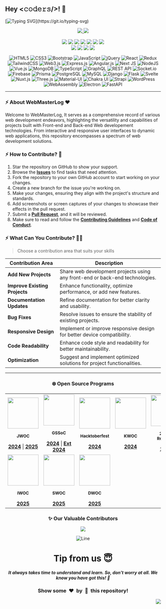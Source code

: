 <h2>Hey <𝚌𝚘𝚍𝚎𝚛𝚜/>! 👋</h2>

[![Typing SVG](https://readme-typing-svg.demolab.com?font=Monoton&size=85&pause=12&speed=12&color=00FF00&center=true&vCenter=true&width=2000&height=200&lines=Hello+World!;Welcome+to+The+Web+Master+Log;Your+Next+Big+Commit+Starts+Here!;Let's+Code+Something+Awesome!;Collaborate.+Build.+Inspire!;Write+Code,+Build+Dreams!;Code.+Commit.+Conquer!;Build,+Learn,+and+Contribute!)](https://git.io/typing-svg)

<div align="center">
  <p>
    <a href="https://www.buymeacoffee.com/avdheshvarshney">
      <img src="https://img.shields.io/badge/Buy%20Me%20a%20Coffee-ffdd00?style=for-the-badge&logo=buy-me-a-coffee&logoColor=black" />
    </a>
    <a href="https://discord.gg/tSqtvHUJzE">
      <img src="https://img.shields.io/badge/Discord-%235865F2.svg?style=for-the-badge&logo=discord&logoColor=white" />
    </a><br /><br />
    <img src="https://img.shields.io/github/repo-size/Avdhesh-Varshney/WebMasterLog" />
    <img src="https://img.shields.io/github/contributors/Avdhesh-Varshney/WebMasterLog" />
    <img src="https://img.shields.io/github/languages/count/Avdhesh-Varshney/WebMasterLog" />
    <img src="https://img.shields.io/github/stars/Avdhesh-Varshney/WebMasterLog" />
    <img src="https://img.shields.io/github/forks/Avdhesh-Varshney/WebMasterLog" />
    <img src="https://img.shields.io/github/last-commit/Avdhesh-Varshney/WebMasterLog" />
    <img src="https://img.shields.io/github/license/Avdhesh-Varshney/WebMasterLog" />
    <br />
    <img src="https://img.shields.io/github/issues-raw/Avdhesh-Varshney/WebMasterLog" />
    <img src="https://img.shields.io/github/issues-closed-raw/Avdhesh-Varshney/WebMasterLog" />
    <img src="https://img.shields.io/github/issues-pr-raw/Avdhesh-Varshney/WebMasterLog" />
    <img src="https://img.shields.io/github/issues-pr-closed-raw/Avdhesh-Varshney/WebMasterLog" />
  </p>
  <p>

  ![HTML5](https://img.shields.io/badge/html5-%23E34F26.svg?style=for-the-badge&logo=html5&logoColor=white)
  ![CSS3](https://img.shields.io/badge/css3-%231572B6.svg?style=for-the-badge&logo=css3&logoColor=white)
  ![Bootstrap](https://img.shields.io/badge/bootstrap-%238511FA.svg?style=for-the-badge&logo=bootstrap&logoColor=white)
  ![JavaScript](https://img.shields.io/badge/javascript-%23323330.svg?style=for-the-badge&logo=javascript&logoColor=%23F7DF1E)
  ![jQuery](https://img.shields.io/badge/jquery-%230769AD.svg?style=for-the-badge&logo=jquery&logoColor=white)
  ![React](https://img.shields.io/badge/react-%2320232a.svg?style=for-the-badge&logo=react&logoColor=%2361DAFB)
  ![Redux](https://img.shields.io/badge/redux-%23593d88.svg?style=for-the-badge&logo=redux&logoColor=white)
  ![TailwindCSS](https://img.shields.io/badge/tailwindcss-%2338B2AC.svg?style=for-the-badge&logo=tailwind-css&logoColor=white)
  ![Web3.js](https://img.shields.io/badge/web3.js-F16822?style=for-the-badge&logo=web3.js&logoColor=white)
  ![Express.js](https://img.shields.io/badge/express.js-%23404d59.svg?style=for-the-badge&logo=express&logoColor=%2361DAFB)
  ![Angular.js](https://img.shields.io/badge/angular.js-%23E23237.svg?style=for-the-badge&logo=angularjs&logoColor=white)
  ![Next JS](https://img.shields.io/badge/Next-black?style=for-the-badge&logo=next.js&logoColor=white)
  ![NodeJS](https://img.shields.io/badge/node.js-6DA55F?style=for-the-badge&logo=node.js&logoColor=white)
  ![Vue.js](https://img.shields.io/badge/vuejs-%2335495e.svg?style=for-the-badge&logo=vuedotjs&logoColor=%234FC08D)
  ![MongoDB](https://img.shields.io/badge/MongoDB-%234ea94b.svg?style=for-the-badge&logo=mongodb&logoColor=white)
  ![TypeScript](https://img.shields.io/badge/typescript-%23007ACC.svg?style=for-the-badge&logo=typescript&logoColor=white)
  ![GraphQL](https://img.shields.io/badge/graphql-E10098?style=for-the-badge&logo=graphql&logoColor=white)
  ![REST API](https://img.shields.io/badge/REST%20API-%23000000.svg?style=for-the-badge&logo=rest-api&logoColor=white)
  ![Socket.io](https://img.shields.io/badge/Socket.io-%23000000.svg?style=for-the-badge&logo=socket.io&logoColor=white)
  ![Firebase](https://img.shields.io/badge/firebase-%23039BE5.svg?style=for-the-badge&logo=firebase)
  ![Prisma](https://img.shields.io/badge/prisma-2D3748?style=for-the-badge&logo=prisma&logoColor=white)
  ![PostgreSQL](https://img.shields.io/badge/postgresql-%23316192.svg?style=for-the-badge&logo=postgresql&logoColor=white)
  ![MySQL](https://img.shields.io/badge/mysql-%2300f.svg?style=for-the-badge&logo=mysql&logoColor=white)
  ![Django](https://img.shields.io/badge/django-%23092E20.svg?style=for-the-badge&logo=django&logoColor=white)
  ![Flask](https://img.shields.io/badge/flask-%23000.svg?style=for-the-badge&logo=flask&logoColor=white)
  ![Svelte](https://img.shields.io/badge/svelte-%23FF3E00.svg?style=for-the-badge&logo=svelte&logoColor=white)
  ![Nuxt.js](https://img.shields.io/badge/Nuxt.js-00C58E?style=for-the-badge&logo=nuxtdotjs&logoColor=white)
  ![Three.js](https://img.shields.io/badge/three.js-%232F2F2F.svg?style=for-the-badge&logo=three.js&logoColor=white)
  ![Material-UI](https://img.shields.io/badge/Material--UI-%230081CB.svg?style=for-the-badge&logo=mui&logoColor=white)
  ![Chakra UI](https://img.shields.io/badge/chakra%20ui-%23319795.svg?style=for-the-badge&logo=chakra-ui&logoColor=white)
  ![Strapi](https://img.shields.io/badge/strapi-%232E7EEA.svg?style=for-the-badge&logo=strapi&logoColor=white)
  ![WordPress](https://img.shields.io/badge/WordPress-%23117AC9.svg?style=for-the-badge&logo=WordPress&logoColor=white)
  ![WebAssembly](https://img.shields.io/badge/webassembly-%236464F1.svg?style=for-the-badge&logo=webassembly&logoColor=white)
  ![Electron](https://img.shields.io/badge/Electron-2C2E3B?style=for-the-badge&logo=electron&logoColor=white)
  ![FastAPI](https://img.shields.io/badge/FastAPI-009688?style=for-the-badge&logo=fastapi&logoColor=white)
  </p>

</div>

---

### :zap: About WebMasterLog ❤️

Welcome to WebMasterLog, It serves as a comprehensive record of various web development endeavors, highlighting the versatility and capabilities of projects built with Front-end and Back-end Web developement technologies. From interactive and responsive user interfaces to dynamic web applications, this repository encompasses a spectrum of web development solutions.

### :zap: How to Contribute? 🤔

1. Star the repository on GitHub to show your support.
2. Browse the [**Issues**](https://github.com/Avdhesh-Varshney/WebMasterLog/issues) to find tasks that need attention.
3. Fork the repository to your own GitHub account to start working on your changes.
4. Create a new branch for the issue you're working on.
5. Make your changes, ensuring they align with the project's structure and standards.
6. Add screenshots or screen captures of your changes to showcase their effects in the pull request.
7. Submit a [**Pull Request**](https://github.com/Avdhesh-Varshney/WebMasterLog/pulls), and it will be reviewed.
8. Make sure to read and follow the [**Contributing Guidelines**](https://github.com/Avdhesh-Varshney/WebMasterLog/blob/main/CONTRIBUTING.md) and [**Code of Conduct**](https://github.com/Avdhesh-Varshney/WebMasterLog/blob/main/CODE_OF_CONDUCT.md).

### :zap: What Can You Contribute? 👩‍💻

> Choose a contribution area that suits your skills 

<div align="center">

| **Contribution Area**             | **Description**                                                               |
| --------------------------------- | ----------------------------------------------------------------------------- |
| **Add New Projects**              | Share web development projects using any front-end or back-end technologies.  |
| **Improve Existing Projects**     | Enhance functionality, optimize performance, or add new features.             |
| **Documentation Updates**         | Refine documentation for better clarity and usability.                        |
| **Bug Fixes**                     | Resolve issues to ensure the stability of existing projects.                  |
| **Responsive Design**             | Implement or improve responsive design for better device compatibility.       |
| **Code Readability**              | Enhance code style and readability for better maintainability.                |
| **Optimization**                  | Suggest and implement optimized solutions for project functionalities.        |

</div>

---

<div align="center">

### ❄️ Open Source Programs

<table>
  <tr align="center">
    <td align="center">
      <div>
        <img src="https://github.com/user-attachments/assets/788a8d65-9955-4520-a4f0-439a8add3d61" height="100px" />
        <p><sub><b>JWOC</b></sub></p>
        <a href="https://www.jwoc.tech/"><b>2024</b></a> |
        <a href="https://www.jwoc.in/"><b>2025</b></a>
      </div>
    </td>
    <td align="center">
      <div>
        <img src="https://github.com/user-attachments/assets/c464f695-d0b9-4fc1-9c7c-add9e19d9167" height=100px />
        <p><sub><b>GSSoC</b></sub></p>
        <a href="https://gssoc.girlscript.tech/"><b>2024</b></a> |
        <a href="https://gssoc.girlscript.tech/"><b>Ext 2024</b></a>
      </div>
    </td>
    <td align="center">
      <div>
        <img src="https://github.com/user-attachments/assets/ff164f5c-d294-4af0-a77b-c19e78685c47" height=100px />
        <p><sub><b>Hacktoberfest</b></sub></p>
        <a href="https://hacktoberfest.com/"><b>2024</b></a>
      </div>
    </td>
    <td align="center">
      <div>
        <img src="https://github.com/user-attachments/assets/4d9fea63-34df-48ac-a33a-f5a8c333b191" height=100px />
        <p><sub><b>KWOC</b></sub></p>
        <a href="https://kwoc.kossiitkgp.org/"><b>2024</b></a>
      </div>
    </td>
    <td align="center">
      <div>
        <img src="https://github.com/user-attachments/assets/eea72bf3-eee1-481a-9f9e-2f9d9a4eb2e4" height=100px />
        <p><sub><b>24 Pull Requests</b></sub></p>
        <a href="https://24pullrequests.com/"><b>2024</b></a>
      </div>
    </td>
  </tr>
  <tr>
    <td align="center">
      <div>
        <img src="https://github.com/user-attachments/assets/b2399ecc-a3d7-4ad5-acbb-87fb46477cae" height=100px />
        <p><sub><b>IWOC</b></sub></p>
        <a href="https://iwoc3.live/"><b>2025</b></a>
      </div>
    </td>
    <td align="center">
      <div>
        <img src="https://github.com/user-attachments/assets/f2832e3c-f8a4-4b99-b4a1-934a9ee88c5a" height=100px />
        <p><sub><b>SWOC</b></sub></p>
        <a href="https://www.socialwinterofcode.com/"><b>2025</b></a>
      </div>
    </td>
    <td align="center">
      <div>
        <img src="https://github.com/user-attachments/assets/728db452-1ce6-42d7-9dd4-4d4ba8dad90c" height=100px />
        <p><sub><b>DWOC</b></sub></p>
        <a href="https://dwoc.io/"><b>2025</b></a>
      </div>
    </td>
  </tr>
</table>

### ✨ Our Valuable Contributors

<a href="https://github.com/Avdhesh-Varshney/WebMasterLog/graphs/contributors">
  <img src="https://contrib.rocks/image?repo=Avdhesh-Varshney/WebMasterLog&&max=1000" />
</a>

![Line](https://github.com/Avdhesh-Varshney/WebMasterLog/assets/114330097/4b78510f-a941-45f8-a9d5-80ed0705e847)

# Tip from us 😇 
##### It always takes time to understand and learn. So, don't worry at all. We know <b>you have got this</b>! 💪 
### Show some &nbsp;❤️&nbsp; by &nbsp;🌟&nbsp; this repository! 

</div>

<a href="#top"><img src="https://img.shields.io/badge/⬆-Back%20to%20Top-red?style=for-the-badge" align="right"/></a>
